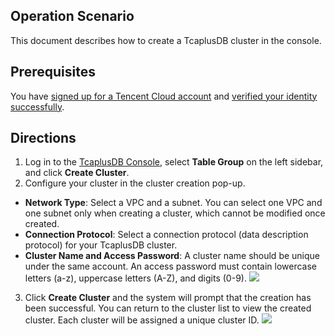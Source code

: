 ## Operation Scenario
This document describes how to create a TcaplusDB cluster in the console.

## Prerequisites
You have [signed up for a Tencent Cloud account](https://intl.cloud.tencent.com/document/product/378/9603) and [verified your identity successfully](https://intl.cloud.tencent.com/document/product/378/3629).

## Directions
1. Log in to the [TcaplusDB Console](https://console.cloud.tencent.com/tcaplusdb/app), select **Table Group** on the left sidebar, and click **Create Cluster**.
2. Configure your cluster in the cluster creation pop-up.
 - **Network Type**: Select a VPC and a subnet. You can select one VPC and one subnet only when creating a cluster, which cannot be modified once created.
 - **Connection Protocol**: Select a connection protocol (data description protocol) for your TcaplusDB cluster.
 - **Cluster Name and Access Password**: A cluster name should be unique under the same account. An access password must contain lowercase letters (a-z), uppercase letters (A-Z), and digits (0-9).
![](https://main.qcloudimg.com/raw/c4800cb09e135efaa45384abf4a7bd78.png)
3. Click **Create Cluster** and the system will prompt that the creation has been successful.
You can return to the cluster list to view the created cluster. Each cluster will be assigned a unique cluster ID.
![](https://main.qcloudimg.com/raw/7612056a6d9420ffb5697c0243c0e7d4.png)
